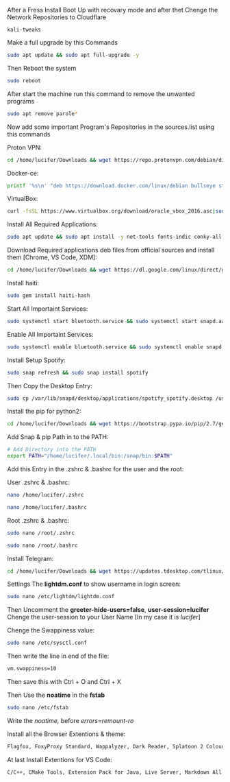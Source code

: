 After a Fress Install Boot Up with recovary mode and after thet Chenge the Network Repositories to Cloudflare  
```base
kali-tweaks
```
Make a full upgrade by this Commands

```bash
sudo apt update && sudo apt full-upgrade -y
```

Then Reboot the system

```bash
sudo reboot
```
After start the machine run this command to remove the unwanted programs

```bash
sudo apt remove parole*
```

Now add some important Program's Repositories in the sources.list using this commands

Proton VPN:

```bash
cd /home/lucifer/Downloads && wget https://repo.protonvpn.com/debian/dists/stable/main/binary-all/protonvpn-stable-release_1.0.3_all.deb && sudo dpkg -i protonvpn-stable-release_1.0.3_all.deb && rm protonvpn-stable-release_1.0.3_all.deb
```

Docker-ce:

```bash
printf '%s\n' "deb https://download.docker.com/linux/debian bullseye stable" | sudo tee /etc/apt/sources.list.d/docker-ce.list && curl -fsSL https://download.docker.com/linux/debian/gpg | sudo gpg --dearmor -o /etc/apt/trusted.gpg.d/docker-ce-archive-keyring.gpg
```

VirtualBox:

```bash
curl -fsSL https://www.virtualbox.org/download/oracle_vbox_2016.asc|sudo gpg --dearmor -o /etc/apt/trusted.gpg.d/oracle_vbox_2016.gpg && curl -fsSL https://www.virtualbox.org/download/oracle_vbox.asc|sudo gpg --dearmor -o /etc/apt/trusted.gpg.d/oracle_vbox.gpg && echo "deb [arch=amd64] https://download.virtualbox.org/virtualbox/debian bullseye contrib" | sudo tee /etc/apt/sources.list.d/virtualbox.list
```

Install All Required Applications:

```bash
sudo apt update && sudo apt install -y net-tools fonts-indic conky-all curl jq moc vlc libu2f-udev gcc g++ python3-pip python2 snapd burpsuite ffmpeg libavdevice59 docker-ce docker-ce-cli containerd.io mugshot bleachbit john metasploit-framework dirbuster nmap nikto hashid libimage-exiftool-perl binwalk steghide wordlists gobuster protonvpn xsltproc exploitdb hydra gufw transmission dkms virtualbox virtualbox-ext-pack
```

Download Required applications deb files from official sources and install them [Chrome, VS Code, XDM]:

```bash
cd /home/lucifer/Downloads && wget https://dl.google.com/linux/direct/google-chrome-stable_current_amd64.deb && wget https://az764295.vo.msecnd.net/stable/b3e4e68a0bc097f0ae7907b217c1119af9e03435/code_1.78.2-1683731010_amd64.deb && wget https://github.com/subhra74/xdm/releases/download/8.0.26/xdman_gtk_8.0.26_amd64.deb && wget https://github.com/RickdeJager/stegseek/releases/download/v0.6/stegseek_0.6-1.deb && sudo dpkg -i *
```

Install haiti:

```bash
sudo gem install haiti-hash
```

Start All Importaint Services:

```bash
sudo systemctl start bluetooth.service && sudo systemctl start snapd.aa-prompt-listener.service && sudo systemctl start snapd.apparmor.service && sudo systemctl start snapd.recovery-chooser-trigger.service && sudo systemctl start snapd.seeded.service && sudo systemctl start snapd.service && sudo systemctl start snapd.socket
```

Enable All Importaint Services:

```bash
sudo systemctl enable bluetooth.service && sudo systemctl enable snapd.aa-prompt-listener.service && sudo systemctl enable snapd.apparmor.service && sudo systemctl enable snapd.recovery-chooser-trigger.service && sudo systemctl enable snapd.seeded.service && sudo systemctl enable snapd.service && sudo systemctl enable snapd.socket
```

Install Setup Spotify:

```bash
sudo snap refresh && sudo snap install spotify
```
Then Copy the Desktop Entry:

```bash
sudo cp /var/lib/snapd/desktop/applications/spotify_spotify.desktop /usr/share/applications/
```

Install the pip for python2:

```bash
cd /home/lucifer/Downloads && wget https://bootstrap.pypa.io/pip/2.7/get-pip.py && python2 get-pip.py
```

Add Snap & pip Path in to the PATH:

```bash
# Add Directory into the PATH
export PATH="/home/lucifer/.local/bin:/snap/bin:$PATH"
```

Add this Entry in the .zshrc & .bashrc for the user and the root:

User .zshrc & .bashrc:

```bash
nano /home/lucifer/.zshrc
```
```bash
nano /home/lucifer/.bashrc
```

Root .zshrc & .bashrc:

```bash
sudo nano /root/.zshrc
```
```bash
sudo nano /root/.bashrc
```

Install Telegram:

```bash
cd /home/lucifer/Downloads && wget https://updates.tdesktop.com/tlinux/tsetup.4.8.1.tar.xz && tar -xf tsetup.4.8.1.tar.xz && mkdir /home/lucifer/opt && mv /home/lucifer/Downloads/Telegram /home/lucifer/opt && cd /home/lucifer/opt/Telegram && ./Telegram
```

Settings The <b>lightdm.conf</b> to show username in login screen:

```bash
sudo nano /etc/lightdm/lightdm.conf
```

Then Uncomment the <b>greeter-hide-users=false</b>, <b>user-session=lucifer</b>  
Chenge the user-session to your User Name [In my case it is <i>lucifer</i>]

Chenge the Swappiness value:

```bash
sudo nano /etc/sysctl.conf
```
Then write the line in end of the file:

```bash
vm.swappiness=10
```
Then save this with Ctrl + O and Ctrl + X

Then Use the <b>noatime</b> in the <b>fstab</b>

```bash
sudo nano /etc/fstab
```

Write the <i>noatime,</i> before <i>errors=remount-ro</i>

Install all the Browser Extentions & theme:

```txt
Flagfox, FoxyProxy Standard, Wappalyzer, Dark Reader, Splatoon 2 Colours [Theme]
```

At last Install Extentions for VS Code:

```txt
C/C++, CMake Tools, Extension Pack for Java, Live Server, Markdown All in One, Prettier - Code formatter, Python, Pylance
```